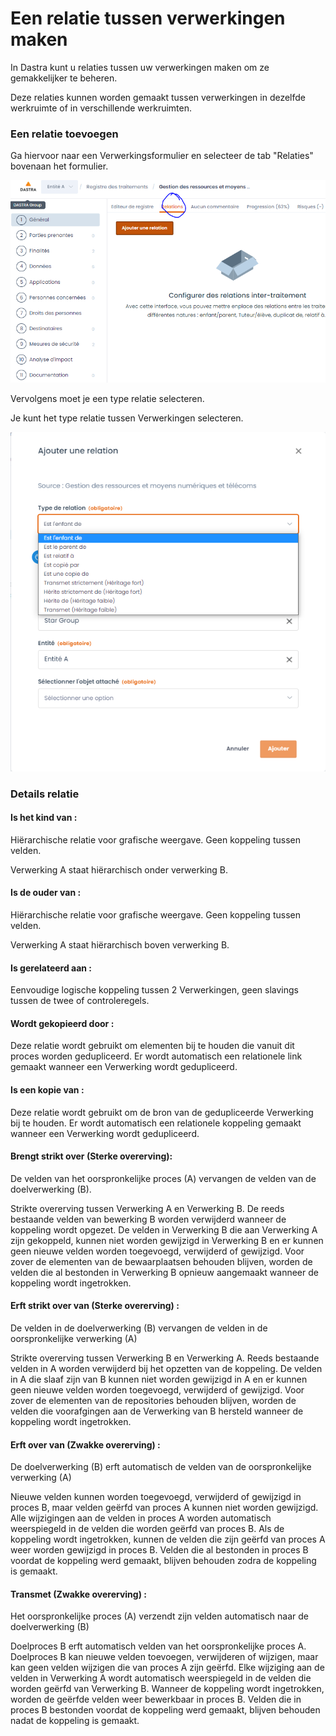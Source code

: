 # Een relatie tussen verwerkingen maken

In Dastra kunt u relaties tussen uw verwerkingen maken om ze gemakkelijker te beheren.

Deze relaties kunnen worden gemaakt tussen verwerkingen in dezelfde werkruimte of in verschillende werkruimten.



### Een relatie toevoegen

Ga hiervoor naar een Verwerkingsformulier en selecteer de tab "Relaties" bovenaan het formulier.


![De "Relaties" tab](<../../.gitbook/assets/image (243).png>)



Vervolgens moet je een type relatie selecteren.

[](<../../.gitbook/assets/image (245).png>)

Je kunt het type relatie tussen Verwerkingen selecteren.

![](<../../.gitbook/assets/image (246).png>)





### Details relatie

#### Is het kind van :&#x20;

Hiërarchische relatie voor grafische weergave. Geen koppeling tussen velden.

Verwerking A staat hiërarchisch onder verwerking B.

#### Is de ouder van :&#x20;

Hiërarchische relatie voor grafische weergave. Geen koppeling tussen velden.

Verwerking A staat hiërarchisch boven verwerking B.

#### Is gerelateerd aan :&#x20;

Eenvoudige logische koppeling tussen 2 Verwerkingen, geen slavings tussen de twee of controleregels.&#x20;

#### Wordt gekopieerd door :

Deze relatie wordt gebruikt om elementen bij te houden die vanuit dit proces worden gedupliceerd. Er wordt automatisch een relationele link gemaakt wanneer een Verwerking wordt gedupliceerd.&#x20;

#### Is een kopie van :&#x20;

Deze relatie wordt gebruikt om de bron van de gedupliceerde Verwerking bij te houden. Er wordt automatisch een relationele koppeling gemaakt wanneer een Verwerking wordt gedupliceerd.&#x20;

#### Brengt strikt over (Sterke overerving):

De velden van het oorspronkelijke proces (A) vervangen de velden van de doelverwerking (B).&#x20;

Strikte overerving tussen Verwerking A en Verwerking B. De reeds bestaande velden van bewerking B worden verwijderd wanneer de koppeling wordt opgezet. De velden in Verwerking B die aan Verwerking A zijn gekoppeld, kunnen niet worden gewijzigd in Verwerking B en er kunnen geen nieuwe velden worden toegevoegd, verwijderd of gewijzigd. Voor zover de elementen van de bewaarplaatsen behouden blijven, worden de velden die al bestonden in Verwerking B opnieuw aangemaakt wanneer de koppeling wordt ingetrokken.

#### Erft strikt over van (Sterke overerving) :&#x20;

De velden in de doelverwerking (B) vervangen de velden in de oorspronkelijke verwerking (A) &#x20;

Strikte overerving tussen Verwerking B en Verwerking A. Reeds bestaande velden in A worden verwijderd bij het opzetten van de koppeling. De velden in A die slaaf zijn van B kunnen niet worden gewijzigd in A en er kunnen geen nieuwe velden worden toegevoegd, verwijderd of gewijzigd. Voor zover de elementen van de repositories behouden blijven, worden de velden die voorafgingen aan de Verwerking van B hersteld wanneer de koppeling wordt ingetrokken.

#### Erft over van (Zwakke overerving) :&#x20;

De doelverwerking (B) erft automatisch de velden van de oorspronkelijke verwerking (A) &#x20;

Nieuwe velden kunnen worden toegevoegd, verwijderd of gewijzigd in proces B, maar velden geërfd van proces A kunnen niet worden gewijzigd. Alle wijzigingen aan de velden in proces A worden automatisch weerspiegeld in de velden die worden geërfd van proces B. Als de koppeling wordt ingetrokken, kunnen de velden die zijn geërfd van proces A weer worden gewijzigd in proces B. Velden die al bestonden in proces B voordat de koppeling werd gemaakt, blijven behouden zodra de koppeling is gemaakt.

#### Transmet (Zwakke overerving) :&#x20;

Het oorspronkelijke proces (A) verzendt zijn velden automatisch naar de doelverwerking (B) &#x20;

Doelproces B erft automatisch velden van het oorspronkelijke proces A. Doelproces B kan nieuwe velden toevoegen, verwijderen of wijzigen, maar kan geen velden wijzigen die van proces A zijn geërfd. Elke wijziging aan de velden in Verwerking A wordt automatisch weerspiegeld in de velden die worden geërfd van Verwerking B. Wanneer de koppeling wordt ingetrokken, worden de geërfde velden weer bewerkbaar in proces B. Velden die in proces B bestonden voordat de koppeling werd gemaakt, blijven behouden nadat de koppeling is gemaakt.